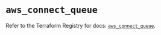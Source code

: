 # `aws_connect_queue`

Refer to the Terraform Registry for docs: [`aws_connect_queue`](https://registry.terraform.io/providers/hashicorp/aws/5.72.1/docs/resources/connect_queue).
